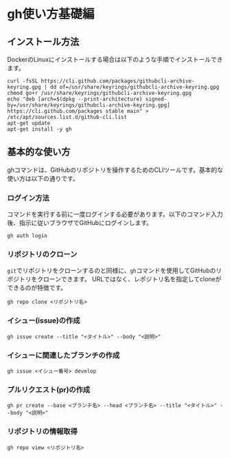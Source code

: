 # gh使い方基礎編

## インストール方法
DockerのLinuxにインストールする場合は以下のような手順でインストールできます。
```
curl -fsSL https://cli.github.com/packages/githubcli-archive-keyring.gpg | dd of=/usr/share/keyrings/githubcli-archive-keyring.gpg
chmod go+r /usr/share/keyrings/githubcli-archive-keyring.gpg
echo "deb [arch=$(dpkg --print-architecture) signed-by=/usr/share/keyrings/githubcli-archive-keyring.gpg] https://cli.github.com/packages stable main" > /etc/apt/sources.list.d/github-cli.list
apt-get update
apt-get install -y gh
```

## 基本的な使い方

ghコマンドは、GitHubのリポジトリを操作するためのCLIツールです。基本的な使い方は以下の通りです。

### ログイン方法
コマンドを実行する前に一度ログインする必要があります。以下のコマンド入力後、指示に従いブラウザでGitHubにログインします。
```
gh auth login
```

### リポジトリのクローン
`git`でリポジトリをクローンするのと同様に、`gh`コマンドを使用してGitHubのリポジトリをクローンできます。
URLではなく、レポジトリ名を指定してcloneができるのが特徴です。
```
gh repo clone <リポジトリ名>
```

### イシュー(issue)の作成

```
gh issue create --title "<タイトル>" --body "<説明>"
```

### イシューに関連したブランチの作成
```
gh issue <イシュー番号> develop
```

### プルリクエスト(pr)の作成
```
gh pr create --base <ブランチ名> --head <ブランチ名> --title "<タイトル>" --body "<説明>"
```


### リポジトリの情報取得
```
gh repo view <リポジトリ名>
```